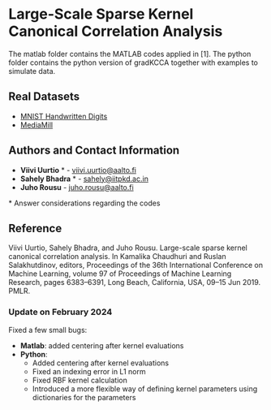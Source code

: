 # Large-Scale Sparse Kernel Canonical Correlation Analysis

The matlab folder contains the MATLAB codes applied in [1]. The python folder contains the python version of gradKCCA together with examples to simulate data.

## Real Datasets

* [MNIST Handwritten Digits](http://yann.lecun.com/exdb/mnist/)
* [MediaMill](https://rdrr.io/github/fcharte/mldr.datasets/man/mediamill.html)

## Authors and Contact Information

* **Viivi Uurtio** * - <viivi.uurtio@aalto.fi>
* **Sahely Bhadra** * - <sahely@iitpkd.ac.in>
* **Juho Rousu** - <juho.rousu@aalto.fi>

\* Answer considerations regarding the codes 

## Reference

Viivi Uurtio, Sahely Bhadra, and Juho Rousu. Large-scale sparse kernel canonical correlation analysis. In Kamalika
Chaudhuri and Ruslan Salakhutdinov, editors, Proceedings of the 36th International Conference on Machine Learning,
volume 97 of Proceedings of Machine Learning Research, pages 6383–6391, Long Beach, California, USA, 09–15 Jun
2019. PMLR.



### Update on February 2024
Fixed a few small bugs:
- **Matlab**: added centering after kernel evaluations
- **Python**: 
  - Added centering after kernel evaluations
  - Fixed an indexing error in L1 norm
  - Fixed RBF kernel calculation
  - Introduced a more flexible way of defining kernel parameters using dictionaries for the parameters